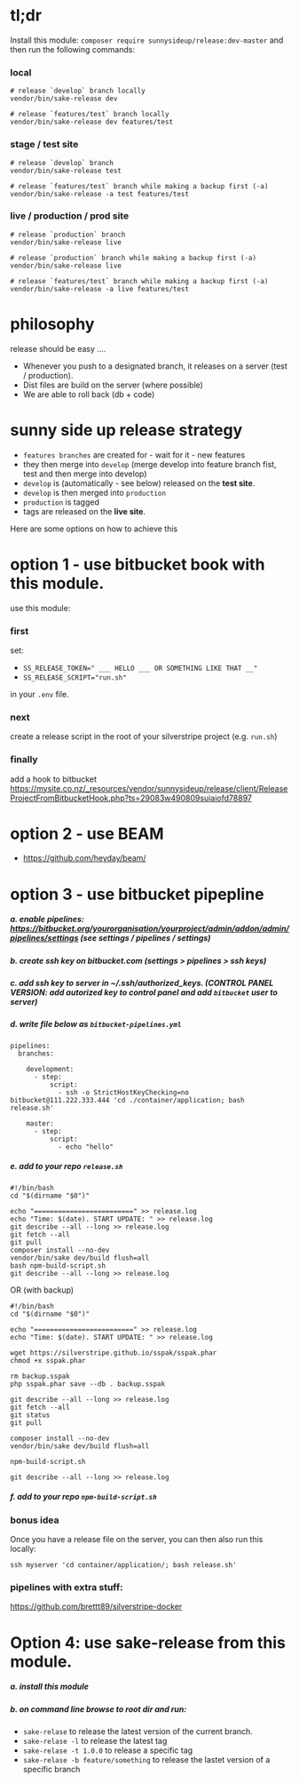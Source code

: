 # tl;dr

Install this module: `composer require sunnysideup/release:dev-master` and then run the following commands:

### local
```shell
# release `develop` branch locally
vendor/bin/sake-release dev

# release `features/test` branch locally
vendor/bin/sake-release dev features/test 
```

### stage / test site
```shell
# release `develop` branch 
vendor/bin/sake-release test

# release `features/test` branch while making a backup first (-a)
vendor/bin/sake-release -a test features/test
```

### live / production / prod site
```shell
# release `production` branch 
vendor/bin/sake-release live

# release `production` branch while making a backup first (-a)
vendor/bin/sake-release live

# release `features/test` branch while making a backup first (-a)
vendor/bin/sake-release -a live features/test
```

# philosophy

release should be easy ....

 - Whenever you push to a designated branch, it releases on a server (test / production).
 - Dist files are build on the server (where possible)
 - We are able to roll back (db + code)


# sunny side up release strategy
 
 - `features branches` are created for - wait for it - new features
 - they then merge into `develop` (merge develop into feature branch fist, test and then merge into develop)
 - `develop` is (automatically - see below) released on the **test site**.
 - `develop` is then merged into `production`
 - `production` is tagged
 - tags are released on the **live site**.

Here are some options on how to achieve this

# option 1 - use bitbucket book with this module. 
use this module:

### first
set:
 - `SS_RELEASE_TOKEN=" ___ HELLO ___ OR SOMETHING LIKE THAT __"`
 - `SS_RELEASE_SCRIPT="run.sh"`

in your `.env` file.

### next

create a release script in the root of your silverstripe project (e.g. `run.sh`)

### finally

add a hook to bitbucket https://mysite.co.nz/_resources/vendor/sunnysideup/release/client/ReleaseProjectFromBitbucketHook.php?ts=29083w490809suiaiofd78897 

# option 2 - use BEAM

 - https://github.com/heyday/beam/

# option 3 - use bitbucket pipepline

##### a. enable pipelines: https://bitbucket.org/yourorganisation/yourproject/admin/addon/admin/pipelines/settings (see settings / pipelines / settings) 

##### b. create ssh key on bitbucket.com (settings > pipelines > ssh keys)

##### c. add ssh key to server in ~/.ssh/authorized_keys. (CONTROL PANEL VERSION: add autorized key to control panel and add `bitbucket` user to server)

##### d. write file below as `bitbucket-pipelines.yml`

```shell
pipelines:
  branches:

    development:
      - step:
          script:
            - ssh -o StrictHostKeyChecking=no bitbucket@111.222.333.444 'cd ./container/application; bash release.sh'

    master:
      - step:
          script:
            - echo "hello"

```

##### e. add to your repo `release.sh`

```shell
#!/bin/bash
cd "$(dirname "$0")"

echo "=========================" >> release.log
echo "Time: $(date). START UPDATE: " >> release.log
git describe --all --long >> release.log
git fetch --all
git pull
composer install --no-dev
vendor/bin/sake dev/build flush=all
bash npm-build-script.sh
git describe --all --long >> release.log
```
OR (with backup)

```shell
#!/bin/bash
cd "$(dirname "$0")"

echo "=========================" >> release.log
echo "Time: $(date). START UPDATE: " >> release.log

wget https://silverstripe.github.io/sspak/sspak.phar
chmod +x sspak.phar

rm backup.sspak
php sspak.phar save --db . backup.sspak

git describe --all --long >> release.log
git fetch --all
git status
git pull

composer install --no-dev
vendor/bin/sake dev/build flush=all

npm-build-script.sh

git describe --all --long >> release.log
```

##### f. add to your repo `npm-build-script.sh`

### bonus idea

Once you have a release file on the server, you can then also run this locally:

```shell
ssh myserver 'cd container/application/; bash release.sh'
```

### pipelines with extra stuff:

https://github.com/brettt89/silverstripe-docker

# Option 4: use sake-release from this module.

##### a. install this module

##### b. on command line browse to root dir and run: 
 
   - `sake-relase` to release the latest version of the current branch.
   - `sake-relase -l` to release the latest tag
   - `sake-relase -t 1.0.0` to release a specific tag
   - `sake-relase -b feature/something` to release the lastet version of a specific branch

